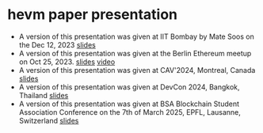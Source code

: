 # hevm paper presentation
* A version of this presentation was given at IIT Bombay by Mate Soos on the
  Dec 12, 2023
  [slides](https://github.com/msooseth/hevm-presentation/blob/main/HEVM-presentation%20IIT%20Bombay%2012th%20of%20Dec%202023.pdf)
* A version of this presentation was given at the Berlin Ethereum meetup on Oct
  25, 2023.
  [slides](https://github.com/msooseth/hevm-presentation/blob/main/HEVM-presentation%20Ethereum%20Meetup%2025th%20of%20October%2C%202023.pdf)
  [video](https://www.youtube.com/watch?v=sygfymV6AFs)
* A version of this presentation was given at CAV'2024, Montreal, Canada
  [slides](https://github.com/msooseth/hevm-presentation/blob/main/HEVM-presentation%20CAV%2026th%20July%202024.pdf)
* A version of this presentation was given at DevCon 2024, Bangkok, Thailand
  [slides](https://github.com/msooseth/hevm-presentation/blob/main/HEVM-presentation%20DevCon%20Nov%2014th.pdf)
* A version of this presentation was given at BSA Blockchain Student Association Conference on the 7th of March 2025, EPFL, Lausanne, Switzerland
  [slides](https://github.com/msooseth/hevm-presentation/blob/main/HEVM-presentation%20BSA%207th%20March%202025.pdf)
